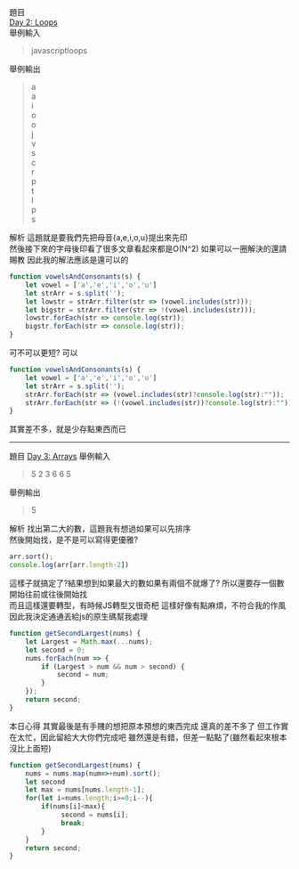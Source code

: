 題目  
[Day 2: Loops](https://www.hackerrank.com/challenges/js10-loops/problem)  
舉例輸入  
>javascriptloops

舉例輸出
>a  
>a  
>i  
>o  
>o  
>j  
>v  
>s  
>c  
>r  
>p  
>t  
>l  
>p  
>s  

解析
這題就是要我們先把母音{a,e,i,o,u}提出來先印  
然後接下來的字母後印看了很多文章看起來都是O(N^2)
如果可以一圈解決的還請賜教
因此我的解法應該是還可以的

```js
function vowelsAndConsonants(s) {
    let vowel = ['a','e','i','o','u']
    let strArr = s.split('');
    let lowstr = strArr.filter(str => (vowel.includes(str)));
    let bigstr = strArr.filter(str => !(vowel.includes(str)));
    lowstr.forEach(str => console.log(str));
    bigstr.forEach(str => console.log(str));
}

```
可不可以更短?
可以
```js
function vowelsAndConsonants(s) {
    let vowel = ['a','e','i','o','u']
    let strArr = s.split('');
    strArr.forEach(str => (vowel.includes(str)?console.log(str):""));
    strArr.forEach(str => (!(vowel.includes(str))?console.log(str):""));
}
```
其實差不多，就是少存點東西而已

---

題目
[Day 3: Arrays](https://www.hackerrank.com/challenges/js10-arrays/problem)
舉例輸入
>5
>2 3 6 6 5

舉例輸出
>5

解析
找出第二大的數，這題我有想過如果可以先排序  
然後開始找，是不是可以寫得更優雅?
```js
arr.sort();
console.log(arr[arr.length-2])
```
這樣子就搞定了?結果想到如果最大的數如果有兩個不就爆了? 
所以還要存一個數開始往前或往後開始找  
而且這樣還要轉型，有時候JS轉型又很奇杷 
這樣好像有點麻煩，不符合我的作風  
因此我決定通通丟給js的原生碼幫我處理  


```js
function getSecondLargest(nums) {
    let Largest = Math.max(...nums);
    let second = 0;
    nums.forEach(num => {
        if (Largest > num && num > second) {
            second = num;
        }
    });
    return second;
}
```

本日心得
其實最後是有手賤的想把原本預想的東西完成
還真的差不多了
但工作實在太忙，因此留給大大你們完成吧
雖然還是有錯，但差一點點了(雖然看起來根本沒比上面短)
```js
function getSecondLargest(nums) {
    nums = nums.map(num=>+num).sort();
    let second
    let max = nums[nums.length-1];
    for(let i=nums.length;i>=0;i--){
        if(nums[i]<max){       
             second = nums[i];
             break;
        } 
    }
    return second;
}
```



